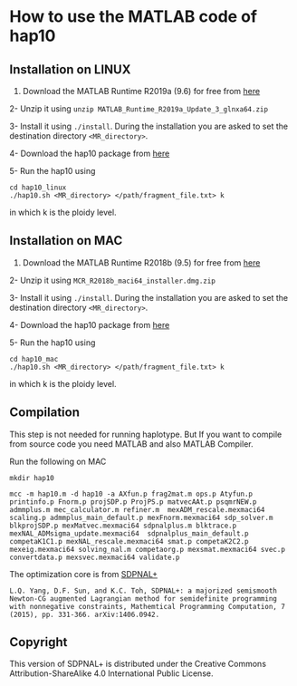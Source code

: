 


# How to use the MATLAB code of hap10
 

## Installation on LINUX
1. Download the MATLAB Runtime R2019a (9.6) for free from [here](http://ssd.mathworks.com/supportfiles/downloads/R2019a/Release/3/deployment_files/installer/complete/glnxa64/MATLAB_Runtime_R2019a_Update_3_glnxa64.zip)

2- Unzip it using `unzip MATLAB_Runtime_R2019a_Update_3_glnxa64.zip`

3- Install it using `./install`. During the installation you are asked to set the destination directory `<MR_directory>`.

4- Download the hap10 package from [here](https://raw.githubusercontent.com/smajidian/10xpipline/master/hap10/hap10_linux) 


5- Run the hap10 using

```
cd hap10_linux
./hap10.sh <MR_directory> </path/fragment_file.txt> k
```
in which k is the ploidy level.


## Installation on  MAC
1. Download the MATLAB Runtime R2018b (9.5) for free from [here](http://ssd.mathworks.com/supportfiles/downloads/R2018b/deployment_files/R2018b/installers/maci64/MCR_R2018b_maci64_installer.dmg.zip)

2- Unzip it using `MCR_R2018b_maci64_installer.dmg.zip`

3- Install it using `./install`. During the installation you are asked to set the destination directory `<MR_directory>`.

4- Download the hap10 package from [here](https://github.com/smajidian/10xpipline/tree/master/hap10/hap10_mac) 

5- Run the hap10 using

```
cd hap10_mac
./hap10.sh <MR_directory> </path/fragment_file.txt> k
```
in which k is the ploidy level.











## Compilation
This step is not needed for running haplotype. But If you want to compile from source code you need MATLAB and also MATLAB Compiler.  

Run the following on MAC
```
mkdir hap10

mcc -m hap10.m -d hap10 -a AXfun.p frag2mat.m ops.p Atyfun.p printinfo.p Fnorm.p projSDP.p ProjPS.p matvecAAt.p psqmrNEW.p admmplus.m mec_calculator.m refiner.m  mexADM_rescale.mexmaci64 scaling.p admmplus_main_default.p mexFnorm.mexmaci64 sdp_solver.m blkprojSDP.p mexMatvec.mexmaci64 sdpnalplus.m blktrace.p mexNAL_ADMsigma_update.mexmaci64  sdpnalplus_main_default.p competaK1C1.p mexNAL_rescale.mexmaci64 smat.p competaK2C2.p mexeig.mexmaci64 solving_nal.m competaorg.p mexsmat.mexmaci64 svec.p convertdata.p mexsvec.mexmaci64 validate.p
```



The optimization core is from [SDPNAL+](http://www.math.nus.edu.sg/~mattohkc/SDPNALplus.html)
```
L.Q. Yang, D.F. Sun, and K.C. Toh, SDPNAL+: a majorized semismooth Newton-CG augmented Lagrangian method for semidefinite programming with nonnegative constraints, Mathemtical Programming Computation, 7 (2015), pp. 331-366. arXiv:1406.0942.
```

## Copyright
This version of SDPNAL+ is distributed under the Creative Commons Attribution-ShareAlike 4.0 International Public License.
